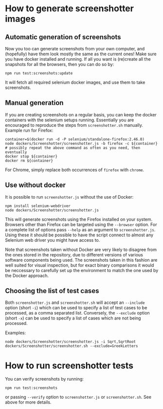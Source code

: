 # How to generate screenshotter images

## Automatic generation of screenshots

Now you too can generate screenshots from your own computer, and (hopefully)
have them look mostly the same as the current ones! Make sure you have docker
installed and running.
If all you want is (re)create
all the snapshots for all the browsers, then you can do so by:

    npm run test:screenshots:update

It will fetch all required selenium docker images, and use them to
take screenshots.

## Manual generation

If you are creating screenshots on a regular basis, you can keep the
docker containers with the selenium setups running.  Essentially you
are encouraged to reproduce the steps from `screenshotter.sh`
manually.  Example run for Firefox:

    container=$(docker run -d -P selenium/standalone-firefox:2.46.0)
    node dockers/Screenshotter/screenshotter.js -b firefox -c ${container}
    # possibly repeat the above command as often as you need, then eventually
    docker stop ${container}
    docker rm ${container}

For Chrome, simply replace both occurrences of `firefox` with `chrome`.

## Use without docker

It is possible to run `screenshotter.js` without the use of Docker:

    npm install selenium-webdriver
    node dockers/Screenshotter/screenshotter.js

This will generate screenshots using the Firefox installed on your system.
Browsers other than Firefox can be targeted using the `--browser` option.
For a complete list of options pass `--help` as an argument to
`screenshotter.js`.  Using these it should be possible to have the script
connect to almost any Selenium web driver you might have access to.

Note that screenshots taken without Docker are very likely to disagree
from the ones stored in the repository, due to different versions of
various software components being used.  The screenshots taken in this
fashion are well suited for visual inspection, but for exact binary
comparisons it would be neccessary to carefully set up the environment
to match the one used by the Docker approach.

## Choosing the list of test cases

Both `screenshotter.js` and `screenshotter.sh` will accept
an `--include` option (short `-i`) which can be used to specify
a list of test cases to be processed, as a comma separated list.
Conversely, the `--exclude` option (short `-x`) can be used
to specify a list of cases which are not being processed.

Examples:

    node dockers/Screenshotter/screenshotter.js -i Sqrt,SqrtRoot
    dockers/Screenshotter/screenshotter.sh --exclude=GreekLetters

# How to run screenshotter tests

You can verify screenshots by running:

    npm run test:screenshots

or passing `--verify` option to `screenshotter.js` or `screenshotter.sh`.
See above for more details.

